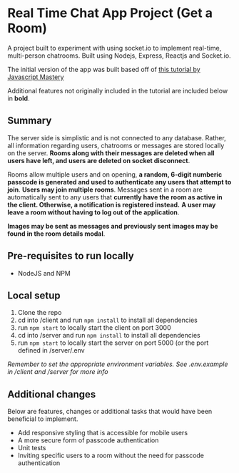 # Real Time Chat App Project (Get a Room)

A project built to experiment with using socket.io to implement real-time, multi-person chatrooms. Built using Nodejs, Express, Reactjs and Socket.io.

The initial version of the app was built based off of [this tutorial by Javascript Mastery](https://youtu.be/ZwFA3YMfkoc)

Additional features not originally included in the tutorial are included below in **bold**.

## Summary

The server side is simplistic and is not connected to any database. Rather, all information regarding users, chatrooms or messages are stored locally on the server. **Rooms along with their messages are deleted when all users have left, and users are deleted on socket disconnect**.

Rooms allow multiple users and on opening, **a random, 6-digit numberic passcode is generated and used to authenticate any users that attempt to join**. **Users may join multiple rooms**. Messages sent in a room are automatically sent to any users that **currently have the room as active in the client. Otherwise, a notification is registered instead.** **A user may leave a room without having to log out of the application**.

**Images may be sent as messages and previously sent images may be found in the room details modal**.

## Pre-requisites to run locally

- NodeJS and NPM

## Local setup

1. Clone the repo
2. cd into /client and run `npm install` to install all dependencies
3. run `npm start` to locally start the client on port 3000
4. cd into /server and run `npm install` to install all dependencies
5. run `npm start` to locally start the server on port 5000 (or the port defined in /server/.env

_Remember to set the appropriate environment variables. See .env.example in /client and /server for more info_

## Additional changes

Below are features, changes or additional tasks that would have been beneficial to implement.

- Add responsive styling that is accessible for mobile users
- A more secure form of passcode authentication
- Unit tests
- Inviting specific users to a room without the need for passcode authentication
